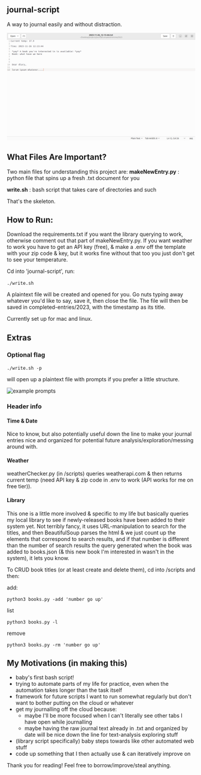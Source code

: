 ## journal-script

A way to journal easily and without distraction. 


<img src="img/ex_blank.png" alt="example blank" width="700">



## What Files Are Important? 

Two main files for understanding this project are: 
**makeNewEntry.py** : python file that spins up a fresh .txt document for you 

**write.sh** : bash script that takes care of directories and such

That's the skeleton.

## How to Run:

Download the requirements.txt if you want the library querying to work, otherwise comment out that part of makeNewEntry.py. If you want weather to work you have to get an API key (free), & make a .env off the template with your zip code & key, but it works fine without that too you just don't get to see your temperature.

Cd into 'journal-script', run:

```./write.sh```

A plaintext file will be created and opened for you. Go nuts typing away whatever you'd like to say, save it, then close the file. The file will then be saved in completed-entries/2023, with the timestamp as its title. 

Currently set up for mac and linux. 

## Extras

### Optional flag


```./write.sh -p```

will open up a plaintext file with prompts if you prefer a little structure.

<img src="img/ex_prompts.png" alt="example prompts" width="700">

### Header info

#### Time & Date
Nice to know, but also potentially useful down the line to make your journal entries nice and organized for potential future analysis/exploration/messing around with. 

#### Weather 
weatherChecker.py (in /scripts) queries weatherapi.com & then returns current temp (need API key & zip code in .env to work (API works for me on free tier)).

#### Library
This one is a little more involved & specific to my life but basically queries my local library to see if newly-released books have been added to their system yet. Not terribly fancy, it uses URL-manipulation to search for the titles, and then BeautifulSoup parses the html & we just count up the elements that correspond to search results, and if that number is different than the number of search results the query generated when the book was added to books.json (& this new book I'm interested in wasn't in the system), it lets you know. 

To CRUD book titles (or at least create and delete them), cd into /scripts and then:

add:
```
python3 books.py -add 'number go up'
``` 
list
```
python3 books.py -l
``` 
remove
```
python3 books.py -rm 'number go up'
``` 
## My Motivations (in making this)

- baby's first bash script!
- trying to automate parts of my life for practice, even when the automation takes longer than the task itself
- framework for future scripts I want to run somewhat regularly but don't want to bother putting on the cloud or whatever
- get my journalling off the cloud because:
    - maybe I'll be more focused when I can't literally see other tabs I have open while journalling
    - maybe having the raw journal text already in .txt and organized by date will be nice down the line for text-analysis exploring stuff
- (library script specifically) baby steps towards like other automated web stuff
- code up something that I then actually use & can iteratively improve on

Thank you for reading! Feel free to borrow/improve/steal anything. 
